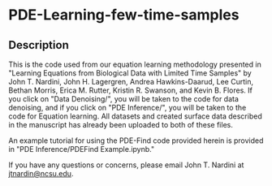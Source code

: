 # PDE-Learning-few-time-samples

## Description
This is the code used from our equation learning methodology presented in "Learning Equations from Biological Data with Limited Time Samples" by John T. Nardini, John H. Lagergren, Andrea Hawkins-Daarud, Lee Curtin, Bethan Morris, Erica M. Rutter, Kristin R. Swanson, and Kevin B. Flores. If you click on "Data Denoising/", you will be taken to the code for data denoising, and if you click on "PDE Inference/", you will be taken to the code for Equation learning. All datasets and created surface data described in the manuscript has already been uploaded to both of these files.

An example tutorial for using the PDE-Find code provided herein is provided in "PDE Inference/PDEFind Example.ipynb."

If you have any questions or concerns, please email John T. Nardini at jtnardin@ncsu.edu.
